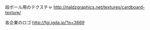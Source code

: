 段ボール用のテクスチャ
http://naldzgraphics.net/textures/cardboard-texture/

各企業のロゴ
http://fgj.igda.jp/?p=3669






